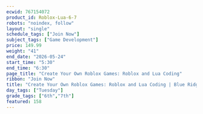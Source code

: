```yaml
---
ecwid: 767154072
product_id: Roblox-Lua-6-7
robots: "noindex, follow"
layout: "single"
schedule_tags: ["Join Now"]
subject_tags: ["Game Development"]
price: 149.99
weight: "41"
end_date: "2026-05-24"
start_time: "5:30"
end_time: "6:30"
page_title: "Create Your Own Roblox Games: Roblox and Lua Coding"
ribbon: "Join Now"
title: "Create Your Own Roblox Games: Roblox and Lua Coding | Blue Ridge Boost"
day_tags: ["Tuesday"]
grade_tags: ["6th","7th"]
featured: 158
---
```

